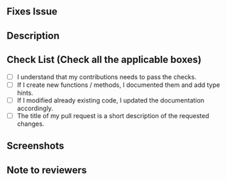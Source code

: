 <!-- If your PR fixes an open issue, use `Closes #999` to link your PR with the issue. #999 stands for the issue number you are fixing -->

## Fixes Issue

<!-- Remove this section if not applicable -->

<!-- Example: Closes #31 -->

## Description

<!-- Describe all the proposed changes in your PR -->

## Check List (Check all the applicable boxes) 

- [ ] I understand that my contributions needs to pass the checks.
- [ ] If I create new functions / methods, I documented them and add type hints.
- [ ] If I modified already existing code, I updated the documentation accordingly.
- [ ] The title of my pull request is a short description of the requested changes.

## Screenshots

<!-- Add all the screenshots which support your changes -->

## Note to reviewers

<!-- Add notes to reviewers if applicable -->
